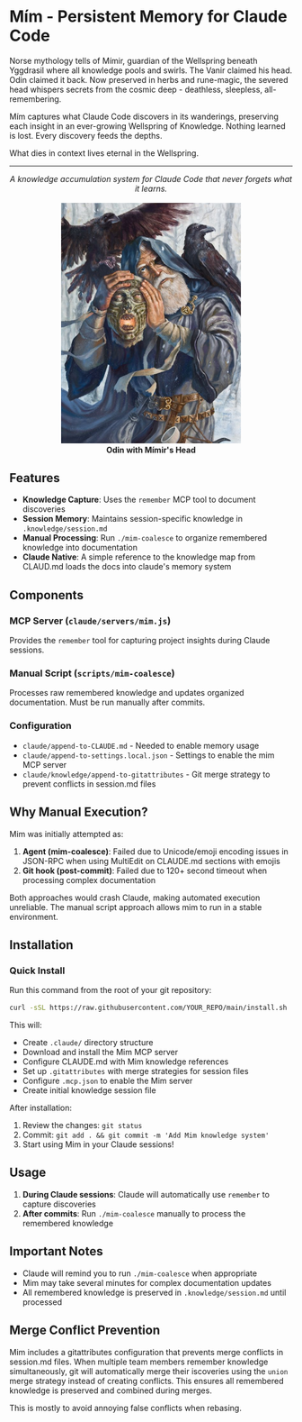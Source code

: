 # Mím - Persistent Memory for Claude Code

Norse mythology tells of Mímir, guardian of the Wellspring beneath Yggdrasil
where all knowledge pools and swirls. The Vanir claimed his head. Odin
claimed it back. Now preserved in herbs and rune-magic, the severed head
whispers secrets from the cosmic deep - deathless, sleepless, all-remembering.

Mím captures what Claude Code discovers in its wanderings, preserving each
insight in an ever-growing Wellspring of Knowledge.
Nothing learned is lost.
Every discovery feeds the depths.

What dies in context lives eternal in the Wellspring.

---

<p align="center">
    <i>
        A knowledge accumulation system for Claude Code that
        never forgets what it learns.
    </i>
    <br><br>
    <img
        src="https://raw.githubusercontent.com/lucianHymer/mim/refs/heads/main/assets/mim.jpg"
        width="320px"
        alt="Odin and Mimir's Head"
        title="Odin and Mimir's Head, 2006 Sam Flegal, https://www.germanicmythology.com/works/TMMimirsHead.html"
    >
    <br>
    <b>Odin with Mímir's Head</b>
</p>

## Features

- **Knowledge Capture**: Uses the `remember` MCP tool to document discoveries
- **Session Memory**: Maintains session-specific knowledge in `.knowledge/session.md`
- **Manual Processing**: Run `./mim-coalesce` to organize remembered knowledge into documentation
- **Claude Native**: A simple reference to the knowledge map from CLAUD.md loads the docs into claude's memory system

## Components

### MCP Server (`claude/servers/mim.js`)
Provides the `remember` tool for capturing project insights during Claude sessions.

### Manual Script (`scripts/mim-coalesce`)
Processes raw remembered knowledge and updates organized documentation. Must be run manually after commits.

### Configuration
- `claude/append-to-CLAUDE.md` - Needed to enable memory usage
- `claude/append-to-settings.local.json` - Settings to enable the mim MCP server
- `claude/knowledge/append-to-gitattributes` - Git merge strategy to prevent conflicts in session.md files

## Why Manual Execution?

Mim was initially attempted as:
1. **Agent (mim-coalesce)**: Failed due to Unicode/emoji encoding issues in JSON-RPC when using MultiEdit on CLAUDE.md sections with emojis
2. **Git hook (post-commit)**: Failed due to 120+ second timeout when processing complex documentation

Both approaches would crash Claude, making automated execution unreliable. The manual script approach allows mim to run in a stable environment.

## Installation

### Quick Install

Run this command from the root of your git repository:

```bash
curl -sSL https://raw.githubusercontent.com/YOUR_REPO/main/install.sh | sh
```

This will:
- Create `.claude/` directory structure
- Download and install the Mim MCP server
- Configure CLAUDE.md with Mim knowledge references
- Set up `.gitattributes` with merge strategies for session files
- Configure `.mcp.json` to enable the Mim server
- Create initial knowledge session file

After installation:
1. Review the changes: `git status`
2. Commit: `git add . && git commit -m 'Add Mim knowledge system'`
3. Start using Mim in your Claude sessions!

## Usage

1. **During Claude sessions**: Claude will automatically use `remember` to capture discoveries
2. **After commits**: Run `./mim-coalesce` manually to process the remembered knowledge

## Important Notes

- Claude will remind you to run `./mim-coalesce` when appropriate
- Mim may take several minutes for complex documentation updates
- All remembered knowledge is preserved in `.knowledge/session.md` until processed

## Merge Conflict Prevention

Mim includes a gitattributes configuration that prevents merge conflicts in session.md files.
When multiple team members remember knowledge simultaneously, git will automatically merge their 
iscoveries using the `union` merge strategy instead of creating conflicts.
This ensures all remembered knowledge is preserved and combined during merges.

This is mostly to avoid annoying false conflicts when rebasing.

